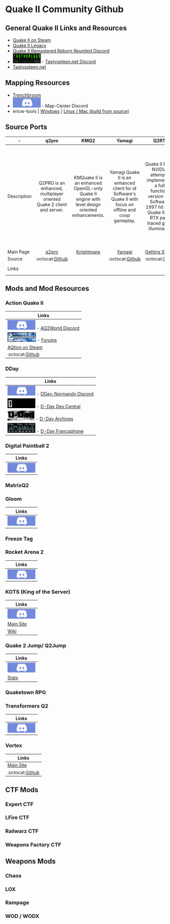 # Quake II Community Github

## General Quake II Links and Resources

* [Quake II on Steam](https://store.steampowered.com/app/2320/Quake_II/)
* [Quake II Legacy](https://quakelegacy.com/)
* [Quake II Remastered Reborn Reunited Discord](https://discord.gg/3udM8Vz)
* ![](https://raw.githubusercontent.com/q2community/.github/main/profile/images/tastyspleen.png) - [Tastyspleen.net Discord](http://discord.tastyspleen.net)
* [Tastyspleen.net](http://tastyspleen.net/)
  

## Mapping Resources

* [Trenchbroom](https://trenchbroom.github.io/)
* [![Map-Center Discord](https://github.com/q2community/.github/blob/main/profile/images/discord.jpg?raw=true)](https://discord.gg/ccwcjBbJFt) - Map-Center Discord
* ericw-tools | [Windows](https://github.com/ericwa/ericw-tools/releases/tag/2.0.0-alpha1) | [Linux / Mac (build from source)](https://github.com/ericwa/ericw-tools/)

## Source Ports

| - | q2pro | KMQ2 | Yamagi | Q2RTX | Quetoo | r1q2 | APRQ2 |
| --- | :-: | :-: | :-: | :-: | :-: | :-: | :-: |
| Description | Q2PRO is an enhanced, multiplayer oriented Quake 2 client and server. | KMQuake II is an enhanced OpenGL-only Quake II engine with level design oriented enhancements. | Yamagi Quake II is an enhanced client for id Software's Quake II with focus on offline and coop gameplay.| Quake II RTX is NVIDIA's attempt at implementing a fully functional version of Id Software's 1997 hit game Quake II with RTX path-traced global illumination. | Quetoo ("Q2") is a free first person shooter for Mac, PC and Linux. Our goal is to bring the fun of oldschool deathmatch to a new generation of gamers. We're pwning nubz, one rail slug at a time. | Quake II engine mod focused on speed and security. | AprQ2 provides many enhanced features over the regular 3.20 Quake2 Client including: Better graphics, Winamp integration, stainmaps (blood stays on the walls), increased client security, and much more. |
| Main Page | [q2pro](https://skuller.net/q2pro/) | [Knightmare](http://www.markshan.com/knightmare/) | [Yamagi](https://www.yamagi.org/quake2/) | [Getting Started](https://www.nvidia.com/content/dam/en-zz/Solutions/geforce/news/quake-ii-rtx-june-6-release-date/Quake-II-RTX-Getting-Started.pdf) | [Quetoo](http://quetoo.org/) | [r1ch.net](https://r1ch.net/old-stuff) | [Moddb](https://www.moddb.com/games/quake-2/addons/aprq2-v1211-windows-quake2-client)
| Source | :octocat:[Github](https://github.com/skullernet/q2pro) | | :octocat:[Github](https://github.com/yquake2/yquake2) | :octocat:[Github](https://github.com/NVIDIA/Q2RTX) | :octocat:[Github](https://github.com/jdolan/quetoo) | :octocat:[Github](https://github.com/tastyspleen/r1q2-archive) | :octocat:[Github](https://github.com/Shockblast/quake2-aprq2) |
| Links | | | | | [![Quetoo Discord](https://github.com/q2community/.github/blob/main/profile/images/discord.jpg?raw=true)](https://discord.gg/unb9U4b) | | | |

## Mods and Mod Resources

### Action Quake II

| Links |
| ---   |
|![](https://github.com/q2community/.github/blob/main/profile/images/discord.jpg?raw=true) - [AQ2World Discord](https://discord.aq2world.com)
|![](https://github.com/q2community/.github/blob/main/profile/images/aqworldbanner.jpg?raw=true) - [Forums](https://forums.aq2world.com)
|[AQtion on Steam](https://store.steampowered.com/app/1978800/AQtion/)
| :octocat:[Github](https://github.com/actionquake/aq2-tng)

### DDay 
| Links |
| --- |
|![](https://github.com/q2community/.github/blob/main/profile/images/discord.jpg?raw=true) - [DDay: Normandy Discord](https://discord.gg/Xkpct32)
|![](https://raw.githubusercontent.com/q2community/.github/main/profile/images/ddc_anim1.gif) - [D-Day Dev Central](http://www.ddaydev.com/site/index.php)
|![](https://raw.githubusercontent.com/q2community/.github/main/profile/images/dday.gif) - [D-Day Archives](http://www.quakewiki.net/archives/dday.planetquake.gamespy.com/site/)
|![](https://raw.githubusercontent.com/q2community/.github/main/profile/images/french.gif) - [D-Day Francophone](https://ddaynormandy.forumactif.fr/)

### Digital Paintball 2
| Links |
| --- |
| [![Digital Paintall 2 Discord](https://github.com/q2community/.github/blob/main/profile/images/discord.jpg?raw=true)](https://discord.gg/nExEMuM)

### MatrixQ2

### Gloom
| Links |
| --- |
| [![Gloom Discord](https://github.com/q2community/.github/blob/main/profile/images/discord.jpg?raw=true)](https://discord.gg/nJ7zeeA)

### Freeze Tag

### Rocket Arena 2
| Links |
| --- |
| [![Rocket Arena 2 Discord](https://github.com/q2community/.github/blob/main/profile/images/discord.jpg?raw=true)](https://discord.gg/3gjMKcMgrE)

### KOTS (King of the Server)
| Links |
| --- |
| [![Q2Jump Discord](https://github.com/q2community/.github/blob/main/profile/images/discord.jpg?raw=true)](https://discord.gg//uZdBxkbCzP)
| [Main Site](http://kingoftheserver.org/)
| [Wiki](http://kingoftheserver.org/wiki/index.php/Main_Page)

### Quake 2 Jump/ Q2Jump
| Links |
| --- |
| [![Q2Jump Discord](https://github.com/q2community/.github/blob/main/profile/images/discord.jpg?raw=true)](http://discord.q2jump.net/)
| [Stats](http://q2jump.net/)

### Quaketown RPG

### Transformers Q2
| Links |
| --- |
| [![Transformers Discord](https://github.com/q2community/.github/blob/main/profile/images/discord.jpg?raw=true)](https://discord.gg/G4KXH4m)

### Vortex
| Links |
| --- |
| [Main Site](https://q2vortex.com/)
| :octocat:[Github](https://github.com/VortexQuake2/Vortex)

## CTF Mods

### Expert CTF

### LFire CTF

### Railwarz CTF

### Weapons Factory CTF

## Weapons Mods

### Chaos

### LOX

### Rampage

### WOD / WODX

